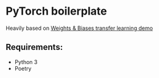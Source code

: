 # PyTorch boilerplate

Heavily based on [Weights & Biases transfer learning demo](https://wandb.ai/wandb/wandb-lightning/reports/Transfer-Learning-Using-PyTorch-Lightning--VmlldzoyODk2MjA)

## Requirements:
- Python 3
- Poetry
